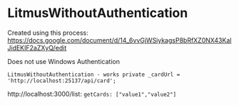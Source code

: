 # LitmusWithoutAuthentication

Created using this process: https://docs.google.com/document/d/14_6vvGjWSiykagsP8bRfXZ0NX43KalJidEKIF2aZXyQ/edit

Does not use Windows Authentication

`LitmusWithoutAuthentication - works
private _cardUrl = 'http://localhost:25137/api/card';`
    
http://localhost:3000/list:
`getCards: ["value1","value2"]`
